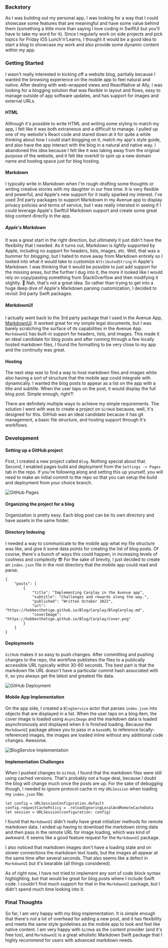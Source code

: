 ### Backstory
As I was building out my personal app, I was looking for a way that I could showcase some features that are meaningful and have some value behind them (something a little more than saying I love coding in SwiftUI but you'll have to take my word for it). Since I regularly work on side projects and pick topics for Friday iOS Lunch'n'Learns, I thought it would be a good idea to start a blog to showcase my work and also provide some dynamic content within my app.

### Getting Started
I wasn't really interested in kicking off a website blog, partially because I wanted the browsing experience on the mobile app to feel natural and native. After dealing with web-wrapped views and ReactNative at Ally, I was looking for a blogging solution that was flexible in layout and flows, easy to manage outside of app software updates, and has support for images and external URLs. 

#### HTML
Although it's possible to write HTML and writing some styling to match my app, I felt like it was both extraneous and a difficult to manage. I pulled up one of my website's React code and stared down at it for quite a while thinking about how I could start blogging on it, match my app's style guide, and also have the app interact with the blog in a natural and native way. I abandoned this idea because I felt like it was taking away from the original purpose of the website, and it felt like overkill to spin up a new domain name and hosting space just for blog hosting.

#### Markdown
I typically write in Markdown when I'm rough-drafting some thoughts or writing creative stories with my daughter in our free time. It is very flexible and powerful, and Apple's new support for it really sparked my interest. I've used 3rd party packages to support Markdown in my Avenue app to display privacy policies and terms of service, but I was really intersted in seeing if I could leverage Apple's SwiftUI Markdown support and create some great blog content directly in the app.

##### Apple's Markdown
It was a great start in the right direction, but ultimately it just didn't have the flexibility that I needed. As it turns out, Markdown is *lightly* supported by Apple, including no support for headers, lists, images, etc. Well, that was a bummer for *blogging*, but I hated to move away from Markdown entirely so I looked into what it would take to customize `AttributedString` in Apple's Markdown. I was thinking that it would be possible to just add support for the missing areas, but the further I dug into it, the more it looked like I would rely on copy/pasting something from StackOverflow and then modifying it slightly. 😬 Nah, that's not a great idea. So rather than trying to get into a huge deep dive of Apple's Markdown parsing customization, I decided to revisit 3rd party Swift packages.

##### MarkdownUI
I actually went back to the 3rd party package that I used in the Avenue App, [MarkdownUI](https://github.com/gonzalezreal/MarkdownUI). It worked great for my simple legal documents, but I was barely scratching the surface of its capabilities in the Avenue App. `MarkdownUI` has built-in support for headers, lists, and images. This made it an ideal candidate for blog posts and after running through a few locally hosted markdown files, I found the formatting to be very close to my app and the continuity was great. 

#### Hosting
The next step was to find a way to host markdown files and images while also having a sort of structure that the mobile app could integrate with dynamically. I wanted the blog posts to appear as a list on the app with a title and subtitle. When the user taps on the post, it would display the full blog post. Simple enough, right?!

There are definitely multiple ways to achieve my simple requirements. The solution I went with was to create a project on `GitHub` because, well, it's designed for this. GitHub was an ideal candidate because it has git management, a basic file structure, and hosting support through it's workflows.

### Development

#### Setting up a GitHub project
First, I created a new project called `Blog`. Nothing special about that.
Second, I enabled pages build and deployment from the `Settings -> Pages` tab in the repo. If you're following along and setting this up yourself, you will need to make an initial commit to the repo so that you can setup the build and deployment from your choice branch.

![GitHub Pages](GithubPages.png)

#### Organizing the project for a blog
Organization is pretty easy. Each blog post can be its own directory and have assets in the same folder.

#### Directory Indexing
I needed a way to communicate to the mobile app what my file structure was like, and give it some data points for creating the list of blog posts. Of course, there's a bunch of ways this could happen, in increasing levels of coolness and complexity 😎 For the sake of brevity, I just decided to create an `index.json` file in the root directory that the mobile app could read and parse.

    {
        "posts": [
            {
                "title": "Implementing Carplay in the Avenue app",
                "subtitle": "Challenges and rewards along the way.",
                "published": "Written October 2022",
                "url": "https://hobbesthetige.github.io/Blog/Carplay/BlogCarplay.md",
                "coverImage": "https://hobbesthetige.github.io/Blog/Carplay/Cover.png"
            }
        ]
    }

#### Deployments
`GitHub` makes it so easy to push changes. After committing and pushing changes to the repo, the workflow publishes the files to a publically accessible URL typically within 30-60 seconds. The best part is that the markdown file URL doesn't have a particular commit hash associated with it, so you always get the latest and greatest file data.

![GitHub Deployment](GithubWorkflow.png)

#### Mobile App Implementation
On the app side, I created a `BlogService` actor that parses `index.json` into objects that are displayed in a list. When the user taps on a blog item, the cover image is loaded using `AsyncImage` and the markdown data is loaded asynchronously and displayed when it is finished loading. Because the `MarkdownUI` package allows you to pass in a `baseURL` to reference locally-referenced images, the images are loaded inline without any additional code changes. Awesome.

![BlogService Implementation](BlogService.png)

#### Implementation Challenges
When I pushed changes to `GitHub`, I found that the markdown files were still using cached versions. That's probably not a huge deal, because I doubt the blog will change much once the posts are up. For the sake of debugging though, I needed to ignore protocol cache in my `URLSession` when loading my `index.json` file:
    
    let config = URLSessionConfiguration.default
    config.requestCachePolicy = .reloadIgnoringLocalAndRemoteCacheData
    let session = URLSession(configuration: config)

I found that `MarkdownUI` didn't really have great initializer methods for remote markdown data. I ended up having to download the markdown string data and then pass in the remote URL for image loading, which was kind of awkward. It seems like a good feature request for the `MarkdownUI` package. 

I also noticed that markdown images don't have a loading state and on slower connections the markdown text loads, but the images all appear at the same time after several seconds. That also seems like a defect in `MarkdownUI` but it's bearable (all things considered).

As of right now, I have not tried to implement any sort of code block syntax highlighting, but that would be great for blog posts where I include Swift code. I couldn't find much support for that in the `MarkdownUI` package, but I didn't spend much time looking into it.

### Final Thoughts
So far, I am very happy with my blog implementation. It is simple enough that there's not a lot of overhead for adding a new post, and it has flexibility and meets the same style guidelines as the mobile app to look and feel like native content. I am very happy with `GitHub` as the content provider (and it's free too), and `MarkdownUI` is a great wholistic Markdown Swift package that I highly recommend for users with advanced markdown needs.